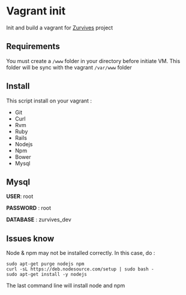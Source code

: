 # Vagrant init

Init and build a vagrant for [Zurvives](https://github.com/Thomas-Maurer/Zurvives) project

## Requirements

You must create a `/www` folder in your directory before initiate VM. This folder will be sync with the vagrant `/var/www` folder 

## Install

This script install on your vagrant :

* Git
* Curl
* Rvm
* Ruby
* Rails
* Nodejs
* Npm
* Bower
* Mysql

## Mysql

**USER**: root

**PASSWORD** : root

**DATABASE** : zurvives_dev

## Issues know

Node & npm may not be installed correctly. In this case, do :

```
sudo apt-get purge nodejs npm
curl -sL https://deb.nodesource.com/setup | sudo bash -
sudo apt-get install -y nodejs
```

The last command line will install node and npm
